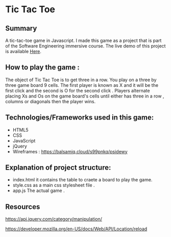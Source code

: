 # Tic Tac Toe 

##  Summary

A tic-tac-toe game in Javascript.  I made this game as a project that is part of the Software Engineering immersive course.
The live demo of this project is available [Here](https://naaadaa.github.io/project-1-prompt/ ).

##  How to play the game : 


The object of Tic Tac Toe is to get three in a row. You play on a three by three game board 9 cells. The first player is known as X and it will be the first click and the second is O for the second click . Players alternate placing Xs and Os on the game board's cells until either has three in a row , columns or diagonals then the player wins.


## Technologies/Frameworks used in this game:

- HTML5
- CSS
- JavaScript
- jQuery
- Wireframes : https://balsamiq.cloud/s99pnkq/psidewy

## Explanation of project structure:
 - index.html  it contains the table to craete a board to play the game.
 - style.css as a main css stylesheet file .
- app.js  The actual game .

## Resources
https://api.jquery.com/category/manipulation/ 

https://developer.mozilla.org/en-US/docs/Web/API/Location/reload







